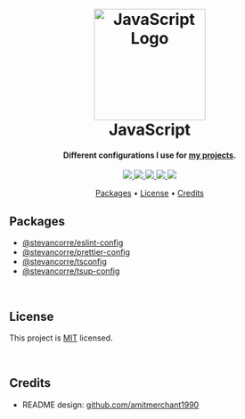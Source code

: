 <h1 align="center">
    <br>
    <img src="https://i.imgur.com/AK9c0rh.png" alt="JavaScript Logo" width="200">
    <br>
    JavaScript
    <br>
</h1>

<h4 align="center">Different configurations I use for <a href="https://github.com/stevancorre">my projects</a>.</h4>

<p align="center">
    <a href="https://nodejs.dev">
        <img src="https://img.shields.io/badge/Node.JS-68A063?style=for-the-badge&logo=node.js&logoColor=white">
    </a>
    <a href="https://eslint.org">
        <img src="https://img.shields.io/badge/ESLint-4A31C3?style=for-the-badge&logo=eslint&logoColor=white">
    </a>
    <a href="https://prettier.io">
        <img src="https://img.shields.io/badge/Prettier-1A2B34?style=for-the-badge&logo=prettier&logoColor=white">
    </a>
    <a href="https://www.typescriptlang.org">
        <img src="https://img.shields.io/badge/TypeScript-007acc?style=for-the-badge&logo=typescript&logoColor=white">
    </a>
    <a href="https://paypal.me/aiixu">
        <img src="https://img.shields.io/badge/Donate-00457C?style=for-the-badge&logo=paypal&logoColor=white">
    </a>
</p>

<p align="center">
    <a href="#packages">Packages</a> •
    <a href="#license">License</a> •
    <a href="#credits">Credits</a>
</p>

## Packages

- [@stevancorre/eslint-config](https://www.npmjs.com/package/@stevancorre/eslint-config)
- [@stevancorre/prettier-config](https://www.npmjs.com/package/@stevancorre/prettier-config)
- [@stevancorre/tsconfig](https://www.npmjs.com/package/@stevancorre/tsconfig)
- [@stevancorre/tsup-config](https://www.npmjs.com/package/@stevancorre/tsup-config)

<br>

## License

This project is <a href="https://opensource.org/licenses/MIT">MIT</a> licensed.

<br>

## Credits

-   README design: <a href="https://github.com/amitmerchant1990/electron-markdownify/blob/master/README.md">github.com/amitmerchant1990</a>
